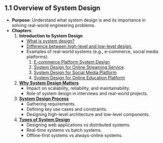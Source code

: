 ## **1.1 Overview of System Design**

- **Purpose**: Understand what system design is and its importance in solving real-world engineering problems.
- **Chapters**:
    1. **Introduction to System Design**
        - [What is system design?](./1-System-Design/1-what-is-system-design.md)
        - [Difference between high-level and low-level design.](./1-System-Design/2-high-and-low-level-designs.md)
        - Examples of real-world systems (e.g., e-commerce, social media platforms).
            1. [E-commerce Platform System Design](./1-System-Design/3-example.md)
            2. [System Design for Online Streaming Service](./1-System-Design/4-example.md)
            3. [System Design for Social Media Platform](./1-System-Design/5-example.md)
            4. [System Design for Online Education Platform](./1-System-Design/6-example.md)
    2. **[Why System Design Matters](./2-Why-it-Matters/README.md)**
        - Impact on scalability, reliability, and maintainability.
        - Role of system design in interviews and real-world projects.
    3. **[System Design Process](./3-The-Process/README.md)**
        - Gathering requirements.
        - Defining key use cases and constraints.
        - Designing high-level architecture and low-level components.
    4. **[Types of System Design](./4-The-Types/README.md)**
        - Designing web applications vs distributed systems.
        - Real-time systems vs batch systems.
        - Offline-first systems vs always-online systems.
